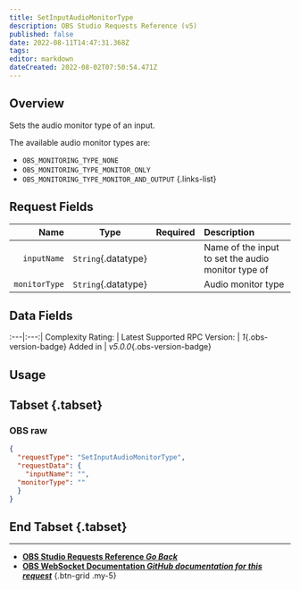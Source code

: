 ```yaml
---
title: SetInputAudioMonitorType
description: OBS Studio Requests Reference (v5)
published: false
date: 2022-08-11T14:47:31.368Z
tags: 
editor: markdown
dateCreated: 2022-08-02T07:50:54.471Z
---
```


## Overview
Sets the audio monitor type of an input.

The available audio monitor types are:

* `OBS_MONITORING_TYPE_NONE`
* `OBS_MONITORING_TYPE_MONITOR_ONLY`
* `OBS_MONITORING_TYPE_MONITOR_AND_OUTPUT`
{.links-list}

## Request Fields
Name | Type | Required| Description |
----:|:----:|:-------:|:------------|
`inputName` | `String`{.datatype} | <i class="mdi mdi-check-bold"></i> | Name of the input to set the audio monitor type of
`monitorType` | `String`{.datatype} | <i class="mdi mdi-check-bold"></i> | Audio monitor type

## Data Fields
:---|:---:|
Complexity Rating: | <span class="stars stars--2"></span>
Latest Supported RPC Version: | *1*{.obs-version-badge}
Added in | *v5.0.0*{.obs-version-badge}

## Usage
## Tabset {.tabset}
### OBS raw
```json
{
  "requestType": "SetInputAudioMonitorType",
  "requestData": {
    "inputName": "",
  "monitorType": ""
  }
}
```
## End Tabset {.tabset}

---

- [<i class="mdi mdi-chevron-left"></i>**OBS Studio Requests Reference *Go Back***](/en/Broadcasters/OBS/Requests)
- [<i class="mdi mdi-github"></i> **OBS WebSocket Documentation *GitHub documentation for this request***](https://github.com/obsproject/obs-websocket/blob/master/docs/generated/protocol.md#setinputaudiomonitortype)
{.btn-grid .my-5}